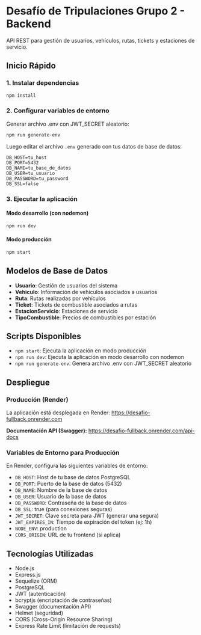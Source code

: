 # Desafío de Tripulaciones Grupo 2 - Backend

API REST para gestión de usuarios, vehículos, rutas, tickets y estaciones de servicio.

## Inicio Rápido

### 1. Instalar dependencias
```bash
npm install
```

### 2. Configurar variables de entorno
Generar archivo .env con JWT_SECRET aleatorio:
```bash
npm run generate-env
```

Luego editar el archivo `.env` generado con tus datos de base de datos:
```env
DB_HOST=tu_host
DB_PORT=5432
DB_NAME=tu_base_de_datos
DB_USER=tu_usuario
DB_PASSWORD=tu_password
DB_SSL=false
```

### 3. Ejecutar la aplicación

#### Modo desarrollo (con nodemon)
```bash
npm run dev
```

#### Modo producción
```bash
npm start
```

## Modelos de Base de Datos

- **Usuario**: Gestión de usuarios del sistema
- **Vehiculo**: Información de vehículos asociados a usuarios
- **Ruta**: Rutas realizadas por vehículos
- **Ticket**: Tickets de combustible asociados a rutas
- **EstacionServicio**: Estaciones de servicio
- **TipoCombustible**: Precios de combustibles por estación

## Scripts Disponibles

- `npm start`: Ejecuta la aplicación en modo producción
- `npm run dev`: Ejecuta la aplicación en modo desarrollo con nodemon
- `npm run generate-env`: Genera archivo .env con JWT_SECRET aleatorio

## Despliegue

### Producción (Render)
La aplicación está desplegada en Render: https://desafio-fullback.onrender.com

**Documentación API (Swagger):** https://desafio-fullback.onrender.com/api-docs

### Variables de Entorno para Producción
En Render, configura las siguientes variables de entorno:
- `DB_HOST`: Host de tu base de datos PostgreSQL
- `DB_PORT`: Puerto de la base de datos (5432)
- `DB_NAME`: Nombre de la base de datos
- `DB_USER`: Usuario de la base de datos
- `DB_PASSWORD`: Contraseña de la base de datos
- `DB_SSL`: true (para conexiones seguras)
- `JWT_SECRET`: Clave secreta para JWT (generar una segura)
- `JWT_EXPIRES_IN`: Tiempo de expiración del token (ej: 1h)
- `NODE_ENV`: production
- `CORS_ORIGIN`: URL de tu frontend (si aplica)

## Tecnologías Utilizadas

- Node.js
- Express.js
- Sequelize (ORM)
- PostgreSQL
- JWT (autenticación)
- bcryptjs (encriptación de contraseñas)
- Swagger (documentación API)
- Helmet (seguridad)
- CORS (Cross-Origin Resource Sharing)
- Express Rate Limit (limitación de requests)
